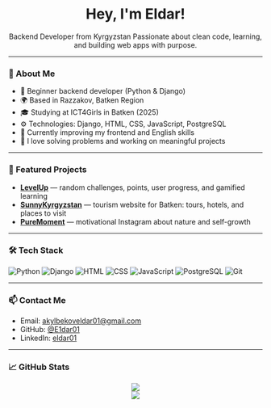 <h1 align="center">Hey, I'm Eldar!</h1>

<p align="center">
  Backend Developer from Kyrgyzstan  
  Passionate about clean code, learning, and building web apps with purpose.
</p>

---

### 🚀 About Me

- 🔧 Beginner backend developer (Python & Django)
- 🌍 Based in Razzakov, Batken Region
- 🎓 Studying at ICT4Girls in Batken (2025)
- ⚙️ Technologies: Django, HTML, CSS, JavaScript, PostgreSQL
- 🌱 Currently improving my frontend and English skills
- 🧠 I love solving problems and working on meaningful projects

---

### 📌 Featured Projects

- [**LevelUp**](https://github.com/E1dar01/LevelUp) — random challenges, points, user progress, and gamified learning  
- [**SunnyKyrgyzstan**](https://github.com/E1dar01/SunnyKyrgyzstan) — tourism website for Batken: tours, hotels, and places to visit  
- [**PureMoment**](https://www.instagram.com/puremoment) — motivational Instagram about nature and self-growth  

---

### 🛠️ Tech Stack

![Python](https://img.shields.io/badge/Python-3776AB?style=for-the-badge&logo=python&logoColor=white)
![Django](https://img.shields.io/badge/Django-092E20?style=for-the-badge&logo=django&logoColor=white)
![HTML](https://img.shields.io/badge/HTML5-e34c26?style=for-the-badge&logo=html5&logoColor=white)
![CSS](https://img.shields.io/badge/CSS3-1572b6?style=for-the-badge&logo=css3&logoColor=white)
![JavaScript](https://img.shields.io/badge/JavaScript-F7DF1E?style=for-the-badge&logo=javascript&logoColor=black)
![PostgreSQL](https://img.shields.io/badge/PostgreSQL-316192?style=for-the-badge&logo=postgresql&logoColor=white)
![Git](https://img.shields.io/badge/Git-F05032?style=for-the-badge&logo=git&logoColor=white)

---

### 📫 Contact Me

- Email: akylbekoveldar01@gmail.com  
- GitHub: [@E1dar01](https://github.com/E1dar01)  
- LinkedIn: [eldar01](https://www.linkedin.com/in/eldar01)

---

### 📈 GitHub Stats

<p align="center">
  <img src="https://github-readme-stats.vercel.app/api?username=E1dar01&show_icons=true&theme=tokyonight&hide_title=true" />
  <br/>
  <img src="https://github-readme-stats.vercel.app/api/top-langs/?username=E1dar01&layout=compact&theme=tokyonight" />
</p>
